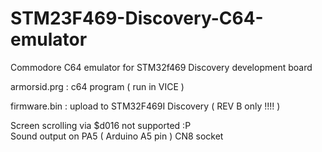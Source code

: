 # STM23F469-Discovery-C64-emulator
Commodore C64 emulator for STM32f469 Discovery development board

armorsid.prg : c64 program ( run in VICE )

firmware.bin : upload to STM32F469I Discovery ( REV B only !!!! )

Screen scrolling via $d016 not supported :P  
  Sound output on PA5 ( Arduino A5 pin ) CN8 socket
